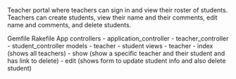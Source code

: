 Teacher portal where teachers can sign in and view their roster of students.
Teachers can create students, view their name and their comments, edit name and comments, and delete students.


Gemfile
Rakefile
App
  controllers
    - application_controller
    - teacher_controller
    - student_controller
  models
    - teacher
    - student
  views
    - teacher
      - index (shows all teachers)
      - show (show a specific teacher and their student and has link to delete)
      - edit (shows form to update student info and also delete student)
